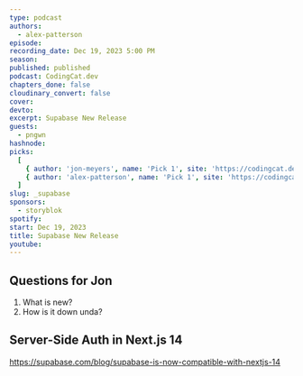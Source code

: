 ```yaml
---
type: podcast
authors:
  - alex-patterson
episode:
recording_date: Dec 19, 2023 5:00 PM
season:
published: published
podcast: CodingCat.dev
chapters_done: false
cloudinary_convert: false
cover:
devto:
excerpt: Supabase New Release
guests:
  - pngwn
hashnode:
picks:
  [
    { author: 'jon-meyers', name: 'Pick 1', site: 'https://codingcat.dev' },
    { author: 'alex-patterson', name: 'Pick 1', site: 'https://codingcat.dev' }
  ]
slug: _supabase
sponsors:
  - storyblok
spotify:
start: Dec 19, 2023
title: Supabase New Release
youtube:
---
```


## Questions for Jon

1. What is new?
2. How is it down unda?

## Server-Side Auth in Next.js 14

https://supabase.com/blog/supabase-is-now-compatible-with-nextjs-14

